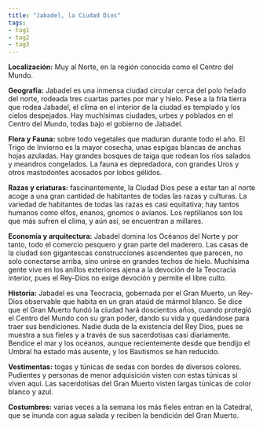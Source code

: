 ```yaml
---
title: "Jabadel, la Ciudad Dios" 
tags: 
- tag1 
- tag2
- tag3
---
```



**Localización:** Muy al Norte, en la región conocida como el Centro del Mundo.

**Geografía:** Jabadel es una inmensa ciudad circular cerca del polo helado del norte, rodeada tres cuartas partes por mar y hielo. Pese a la fría tierra que rodea Jabadel, el clima en el interior de la ciudad es templado y los cielos despejados. Hay muchísimas ciudades, urbes y poblados en el Centro del Mundo, todas bajo el gobierno de Jabadel.

**Flora y Fauna:** sobre todo vegetales que maduran durante todo el año. El Trigo de Invierno es la mayor cosecha, unas espigas blancas de anchas hojas azuladas. Hay grandes bosques de taiga que rodean los ríos salados y meandros congelados. La fauna es depredadora, con grandes Uros y otros mastodontes acosados por lobos gélidos.

**Razas y criaturas:** fascinantemente, la Ciudad Dios pese a estar tan al norte acoge a una gran cantidad de habitantes de todas las razas y culturas. La variedad de habitantes de todas las razas es casi equitativa; hay tantos humanos como elfos, enanos, gnomos o avianos. Los reptilianos son los que más sufren el clima, y aún así, se encuentran a millares.

**Economía y arquitectura:** Jabadel domina los Océanos del Norte y por tanto, todo el comercio pesquero y gran parte del maderero. Las casas de la ciudad son gigantescas construcciones ascendentes que parecen, no solo conectarse arriba, sino unirse en grandes techos de hielo. Muchísima gente vive en los anillos exteriores ajena a la devoción de la Teocracia interior, pues el Rey-Dios no exige devoción y permite el libre culto.

**Historia:** Jabadel es una Teocracia, gobernada por el Gran Muerto, un Rey-Dios observable que habita en un gran ataúd de mármol blanco. Se dice que el Gran Muerto fundó la ciudad hará doscientos años, cuando protegió el Centro del Mundo con su gran poder, dando su vida y quedándose para traer sus bendiciones. Nadie duda de la existencia del Rey Dios, pues se muestra a sus fieles y a través de sus sacerdotisas casi diariamente. Bendice el mar y los océanos, aunque recientemente desde que bendijo el Umbral ha estado más ausente, y los Bautismos se han reducido.

**Vestimentas:** togas y túnicas de sedas con bordes de diversos colores. Pudientes y personas de menor adquisición visten con estas túnicas si viven aquí. Las sacerdotisas del Gran Muerto visten largas túnicas de color blanco y azul. 

**Costumbres:** varias veces a la semana los más fieles entran en la Catedral, que se inunda con agua salada y reciben la bendición del Gran Muerto.